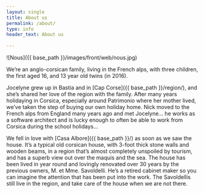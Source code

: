 ```yaml
---
layout: single
title: About us
permalink: /about/
type: info
header_text: About us
  
---
```


![Nous]({{ base_path }}/images/front/web/nous.jpg)

We’re an anglo-corsican family, living in the French alps, with three
children, the first aged 16, and 13 year old twins (in 2016).

Jocelyne grew up in Bastia and in [Cap Corse]({{ base_path }}/region/), and she’s shared her love
of the region with the family. After many years holidaying in Corsica,
especially around Patrimonio where her mother lived, we’ve taken the
step of buying our own holiday home. Nick moved to the French alps
from England many years ago and met Jocelyne... he works as a software
architect and is lucky enough to often be able to work from Corsica during
the school holidays...

We fell in love with [Casa Albore]({{ base_path }}/) as soon as we saw the
house. It’s a typical old corsican house, with 3-foot thick stone
walls and wooden beams, in a region that’s almost completely unspoiled
by tourism, and has a superb view out over the maquis and the sea. The
house has been lived in year round and lovingly renovated over 30
years by the previous owners, M. et Mme. Savoldelli. He’s a retired
cabinet maker so you can imagine the attention that has been put into
the work. The Savoldellis still live in the region, and take care of
the house when we are not there.

